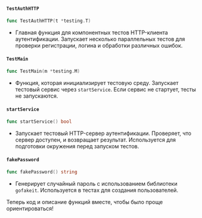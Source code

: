 
#### `TestAuthHTTP`
```go
func TestAuthHTTP(t *testing.T)
```
- Главная функция для компонентных тестов HTTP-клиента аутентификации. Запускает несколько параллельных тестов для проверки регистрации, логина и обработки различных ошибок.

#### `TestMain`
```go
func TestMain(m *testing.M)
```
- Функция, которая инициализирует тестовую среду. Запускает тестовый сервис через `startService`. Если сервис не стартует, тесты не запускаются.

#### `startService`
```go
func startService() bool
```
- Запускает тестовый HTTP-сервер аутентификации. Проверяет, что сервер доступен, и возвращает результат. Используется для подготовки окружения перед запуском тестов.

#### `fakePassword`
```go
func fakePassword() string
```
- Генерирует случайный пароль с использованием библиотеки `gofakeit`. Используется в тестах для создания пользователей.

Теперь код и описание функций вместе, чтобы было проще ориентироваться!
